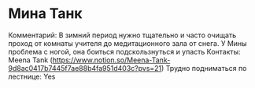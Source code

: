# Мина Танк

Комментарий: В зимний период нужно тщательно и часто очищать проход от комнаты учителя до медитационного зала от снега. У Мины проблема с ногой, она боиться подскользнуться и упасть
Контакты: Meena Tank (https://www.notion.so/Meena-Tank-9d8ac0417b7445f7ae88b4fa951d403c?pvs=21)
Трудно подниматься по лестнице: Yes